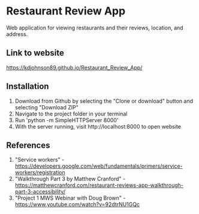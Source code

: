 # Restaurant Review App

Web application for viewing restaurants and their reviews, location, and address.

## Link to website

https://kdjohnson89.github.io/Restaurant_Review_App/

## Installation

1. Download from Github by selecting the "Clone or download" button and selecting "Download ZIP"
2. Navigate to the project folder in your terminal
3. Run 'python -m SimpleHTTPServer 8000'
5. With the server running, visit http://localhost:8000 to open website

## References

1. "Service workers" - https://developers.google.com/web/fundamentals/primers/service-workers/registration
2. "Walkthrough Part 3 by Matthew Cranford" - https://matthewcranford.com/restaurant-reviews-app-walkthrough-part-3-accessibility/
3. "Project 1 MWS Webinar with Doug Brown" - https://www.youtube.com/watch?v=92dtrNU1GQc
